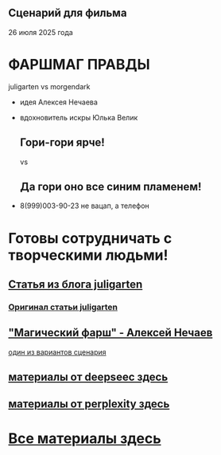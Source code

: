 ## Сценарий для фильма
26 июля 2025 года
# ФАРШМАГ ПРАВДЫ

juligarten vs morgendark

- идея Алексея Нечаева
- вдохновитель искры Юлька Велик
  ## Гори-гори ярче!
  vs
  ## Да гори оно все синим пламенем!
  
- 8(999)003-90-23 не вацап, а телефон

# Готовы сотрудничать с творческими людьми!

## [Статья из блога juligarten](https://github.com/aMagicMorgen/juligarten/blob/main/00-%D0%93%D0%BB%D1%83%D0%BF%D0%BE%D1%81%D1%82%D1%8C-VS-%D0%9D%D0%B5%D0%B2%D0%B5%D0%B6%D0%B5%D1%81%D1%82%D0%B2%D0%BE.md)

### [Оригинал статьи juligarten](https://juligarten.ru/lifestyle/glupost-vs-nevezhestvo/)

## ["Магический фарш" - Алексей Нечаев](https://github.com/aMagicMorgen/juligarten/blob/main/00-%D0%93%D0%BB%D1%83%D0%BF%D0%BE%D1%81%D1%82%D1%8C-VS-%D0%9D%D0%B5%D0%B2%D0%B5%D0%B6%D0%B5%D1%81%D1%82%D0%B2%D0%BE.md)

[один из вариантов сценария](https://github.com/aMagicMorgen/juligarten/blob/main/deepseek/12-%D0%A1%D1%86%D0%B5%D0%BD%D0%B0%D1%80%D0%B8%D0%B9-%D0%9D%D0%BE%D0%B2%D1%8B%D0%B9.md)

## [материалы от deepseec здесь](https://github.com/aMagicMorgen/juligarten/tree/main/deepseek)

 ## [материалы от perplexity здесь](https://github.com/aMagicMorgen/juligarten/tree/main/perplexity)

# [Все материалы здесь](https://github.com/aMagicMorgen/juligarten)

